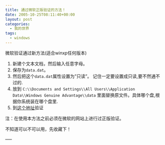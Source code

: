```yaml
---
title: 通过微软正版验证的方法！
date: 2005-10-25T08:11:40+00:00
layout: post
categories:
  - 我的世界
tags:
  - windows
---
```


微软验证通过新方法(适合winxp任何版本)

1. 新建个文本文档，然后输入任意字母。
2. 保存为`data.dat`。
3. 然后把这个`data.dat`属性设置为”只读”。 记住一定要设置成只读,要不然通不过的.
4. 放到 `C:\\Documents and Settings\\All Users\\Application Data\\Windows Genuine Advantage\\data` 里面替换原文件。具体哪个盘,根据你系统装在哪个盘里.
5. 到[这个地址](http://www.microsoft.com/resources/howtotell/zh-chs/windows/default.mspx)验证


注：在使用本方法之前必须在微软的网站上进行过正版验证。

不知道可以不可以用，先收藏下！

—–